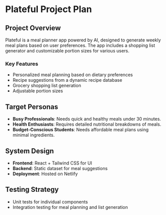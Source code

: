 
# Plateful Project Plan

## Project Overview
Plateful is a meal planner app powered by AI, designed to generate weekly meal plans based on user preferences. The app includes a shopping list generator and customizable portion sizes for various users.

### Key Features
- Personalized meal planning based on dietary preferences
- Recipe suggestions from a dynamic recipe database
- Grocery shopping list generation
- Adjustable portion sizes

## Target Personas
- **Busy Professionals**: Needs quick and healthy meals under 30 minutes.
- **Health Enthusiasts**: Requires detailed nutritional breakdowns of meals.
- **Budget-Conscious Students**: Needs affordable meal plans using minimal ingredients.

## System Design
- **Frontend**: React + Tailwind CSS for UI
- **Backend**: Static dataset for meal suggestions
- **Deployment**: Hosted on Netlify

## Testing Strategy
- Unit tests for individual components
- Integration testing for meal planning and list generation

